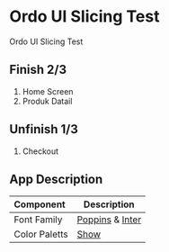 # Ordo UI Slicing Test

Ordo UI Slicing Test

## Finish 2/3

1. Home Screen
2. Produk Datail

## Unfinish 1/3

1. Checkout

## App Description

| Component     | Description                                                                                             |
| :------------ | ------------------------------------------------------------------------------------------------------- |
| Font Family   | [Poppins](https://fonts.google.com/specimen/Poppins) & [Inter](https://fonts.google.com/specimen/Inter) |
| Color Paletts | [Show](https://coolors.co/fef9f9-ffffff-e1f3d9-64a1f4-c6c4c4-f0f0f0-47623f-dfae1d-ff485a)               |
